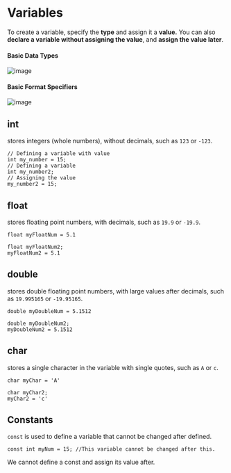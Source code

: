 # Variables
To create a variable, specify the **type** and assign it a **value.** You can also **declare a variable without assigning the value**, and **assign the value later**.


#### Basic Data Types

![image](https://github.com/Itskmishra/C-Notes/assets/141756495/c0b00c6a-d102-4243-9aa6-e7d09fe51105)


#### Basic Format Specifiers

![image](https://github.com/Itskmishra/C-Notes/assets/141756495/3ee4ec24-025c-4ec0-a4b0-a73c200d1aa3)


## int
stores integers (whole numbers), without decimals, such as `123` or `-123`.

```text-x-csrc
// Defining a variable with value
int my_number = 15;
// Defining a variable
int my_number2;
// Assigning the value
my_number2 = 15;
```


## float

stores floating point numbers, with decimals, such as `19.9` or `-19.9`.

```text-x-csrc
float myFloatNum = 5.1 

float myFloatNum2;
myFloatNum2 = 5.1
```


## double

stores double floating point numbers, with large values after decimals, such as `19.995165` or `-19.95165`.

```text-x-csrc
double myDoubleNum = 5.1512 

double myDoubleNum2;
myDoubleNum2 = 5.1512
```


## char

stores a single character in the variable with single quotes, such as `A` or `c`.

```text-x-csrc
char myChar = 'A'

char myChar2;
myChar2 = 'c'
```

## Constants

`const` is used to define a variable that cannot be changed after defined.

```text-x-csrc
const int myNum = 15; //This variable cannot be changed after this.
```

We cannot define a const and assign its value after. 


